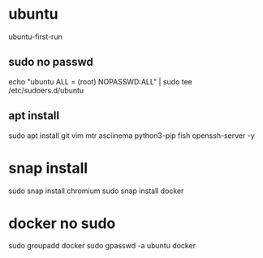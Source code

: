 # ubuntu
ubuntu-first-run

## sudo no passwd

echo "ubuntu ALL = (root) NOPASSWD:ALL" | sudo tee /etc/sudoers.d/ubuntu

## apt install

sudo apt install  git vim mtr asciinema python3-pip fish openssh-server  -y

# snap install

sudo snap install chromium
sudo snap install docker

# docker no sudo

sudo groupadd docker
sudo gpasswd -a ubuntu docker

